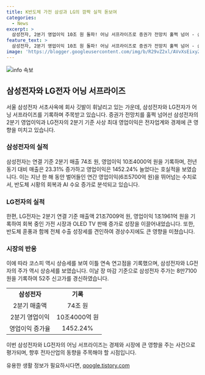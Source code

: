 ```yaml
---
title: K반도체 가전 삼성과 LG의 깜짝 실적 돋보여
categories:
  - News
excerpt: >
  삼성전자, 2분기 영업이익 10조 원 돌파! 어닝 서프라이즈로 증권가 전망치 훌쩍 넘어 - 삼성전자가 2분기 10조 원 이상의 영업이익을 기록하며 어닝 서프라이즈를 선보였다. 또한, LG전자도 2분기 영업이익 1조 원을 돌파하여 사상 최대 실적을 달성했다. 이에 따라 삼성전자는 2분기 매출 74조 원, 영업이익 10조4000억 원을 기록했으며, 전년 대비 매출은 23.31% 증가, 영업이익은 1452.24% 늘어났다. 이러한 호실적은 반도체 시황의 회복과 AI 수요 증가에 따른 것으로 분석되고 있다.
feature_text: >
  삼성전자, 2분기 영업이익 10조 원 돌파! 어닝 서프라이즈로 증권가 전망치 훌쩍 넘어 - 삼성전자가 2분기 10조 원 이상의 영업이익을 기록하며 어닝 서프라이즈를 선보였다. 또한, LG전자도 2분기 영업이익 1조 원을 돌파하여 사상 최대 실적을 달성했다. 이에 따라 삼성전자는 2분기 매출 74조 원, 영업이익 10조4000억 원을 기록했으며, 전년 대비 매출은 23.31% 증가, 영업이익은 1452.24% 늘어났다. 이러한 호실적은 반도체 시황의 회복과 AI 수요 증가에 따른 것으로 분석되고 있다.
image: 'https://blogger.googleusercontent.com/img/b/R29vZ2xl/AVvXsEixyZcFfHzMRdzZMjFBmAUKJYCLCGyLL1o632UiGVXcaFdKo_bkvkuCioo0uUKlGfBVcT3P84aROyZIXSBEx3Aw5nCQ3pTgDom1WDC4m8eifvWiAmWEEVb4x6G_l8C0QH225ldMjyaFvpxGEBGNO37VmDTDMHGhJPq73UglMfDca1-0aw/s1600/blogspot.png'
---
```


<p><img src="https://blogger.googleusercontent.com/img/b/R29vZ2xl/AVvXsEixyZcFfHzMRdzZMjFBmAUKJYCLCGyLL1o632UiGVXcaFdKo_bkvkuCioo0uUKlGfBVcT3P84aROyZIXSBEx3Aw5nCQ3pTgDom1WDC4m8eifvWiAmWEEVb4x6G_l8C0QH225ldMjyaFvpxGEBGNO37VmDTDMHGhJPq73UglMfDca1-0aw/s1600/blogspot.png" alt="info 속보" /></p>

<h2 data-ke-size="size26">삼성전자와 LG전자 어닝 서프라이즈</h2>

<p data-ke-size="size16">서울 삼성전자 서초사옥에 회사 깃발이 휘날리고 있는 가운데, 삼성전자와 LG전자가 어닝 서프라이즈를 기록하며 주목받고 있습니다. 증권가 전망치를 훌쩍 넘어선 삼성전자의 2분기 영업이익과 LG전자의 2분기 기준 사상 최대 영업이익은 전자업계와 경제에 큰 영향을 미치고 있습니다.</p>

<h3 data-ke-size="size22">삼성전자의 실적</h3>

<p data-ke-size="size16">삼성전자는 연결 기준 2분기 매출 74조 원, 영업이익 10조4000억 원을 기록하며, 전년 동기 대비 매출은 23.31% 증가하고 영업이익은 1452.24% 늘었다는 호실적을 보였습니다. 이는 지난 한 해 동안 벌어들인 연간 영업이익(6조5700억 원)을 뛰어넘는 수치로서, 반도체 시황의 회복과 AI 수요 증가로 분석되고 있습니다.</p>

<h3 data-ke-size="size22">LG전자의 실적</h3>

<p data-ke-size="size16">한편, LG전자는 2분기 연결 기준 매출액 21조7009억 원, 영업이익 1조1961억 원을 기록하여 회복 중인 가전 시장과 OLED TV 판매 증가로 성장을 이끌어내었습니다. 또한, 반도체 훈풍과 함께 전체 수출 성장세를 견인하여 경상수지에도 큰 영향을 미쳤습니다.</p>

<h3 data-ke-size="size22">시장의 반응</h3>

<p data-ke-size="size16">이에 따라 코스피 역시 상승세를 보여 이틀 연속 연고점을 기록했으며, 삼성전자와 LG전자의 주가 역시 상승세를 보였습니다. 이날 장 마감 기준으로 삼성전자 주가는 8만7100원을 기록하여 52주 신고가를 경신하였습니다.</p>

<table>
  <tr>
    <td style="text-align: center; height: 17px;"><b>삼성전자</b></td>
    <td style="text-align: center; height: 17px;"><b>기록</b></td>
  </tr>
  <tr>
    <td style="text-align: center; height: 17px;">2분기 매출액</td>
    <td style="text-align: center; height: 17px;">74조 원</td>
  </tr>
  <tr>
    <td style="text-align: center; height: 17px;">2분기 영업이익</td>
    <td style="text-align: center; height: 17px;">10조4000억 원</td>
  </tr>
  <tr>
    <td style="text-align: center; height: 17px;">영업이익 증가율</td>
    <td style="text-align: center; height: 17px;">1452.24%</td>
  </tr>
</table>

<p data-ke-size="size16">이번 삼성전자와 LG전자의 어닝 서프라이즈는 경제와 시장에 큰 영향을 주는 사건으로 평가되며, 향후 전자산업의 동향을 주목해야 할 시점입니다.</p>
유용한 생활 정보가 필요하시다면, <a href="https://qoogle.tistory.com" rel="dofollow">qoogle.tistory.com</a>


